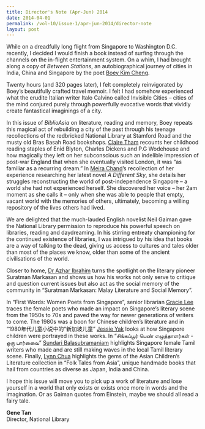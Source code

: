 ```yaml
---
title: Director's Note (Apr-Jun) 2014
date: 2014-04-01
permalink: /vol-10/issue-1/apr-jun-2014/director-note
layout: post
---
```

While on a dreadfully long flight from Singapore to Washington D.C. recently, I decided I would finish a book instead of surfing through the channels on the in-flight entertainment system. On a whim, I had brought along a copy of <i>Between Stations</i>, an autobiographical journey of cities in India, China and Singapore by the poet [Boey Kim Cheng](/vol-10/issue-1/apr-jun-2014/library-memory).

Twenty hours (and 320 pages later), I felt completely reinvigorated by Boey’s beautifully crafted travel memoir. I felt I had somehow experienced what the erudite Italian writer Italo Calvino called Invisible Cities – cities of the mind conjured purely through powerfully evocative words that vividly create fantastical imaginings of a city. 

In this issue of <i>BiblioAsia</i> on literature, reading and memory, Boey repeats this magical act of rebuilding a city of the past through his teenage recollections of the redbricked National Library at Stamford Road and the musty old Bras Basah Road bookshops. [Claire Tham](/vol-10/issue-1/apr-jun-2014/reading-memory) recounts her childhood reading staples of Enid Blyton, Charles Dickens and P.G Wodehouse and how magically they left on her subconscious such an indelible impression of post-war England that when she eventually visited London, it was “as familiar as a recurring dream.” In [Meira Chand](/vol-10/issue-1/apr-jun-2014/journey-memory)’s recollection of her experience researching her latest novel <i>A Different Sky</i>, she details her struggles reconstructing the world of post-independence Singapore – a world she had not experienced herself. She discovered her voice – her 2am moment as she calls it – only when she was able to people that empty, vacant world with the memories of others, ultimately, becoming a willing repository of the lives others had lived.

We are delighted that the much-lauded English novelist Neil Gaiman gave the National Library permission to reproduce his powerful speech on libraries, reading and daydreaming. In his stirring entreaty championing for the continued existence of libraries, I was intrigued by his idea that books are a way of talking to the dead, giving us access to cultures and tales older than most of the places we know, older than some of the ancient civilisations of the world.

Closer to home, [Dr Azhar Ibrahim]() turns the spotlight on the literary pioneer Suratman Markasan and shows us how his works not only serve to critique and question current issues but also act as the social memory of the community in “Suratman Markasan: Malay Literature and Social Memory”.

In “First Words: Women Poets from Singapore”, senior librarian [Gracie Lee](/vol-10/issue-1/apr-jun-2014/first-women-poets) traces the female poets who made an impact on Singapore’s literary scene from the 1950s to 70s and paved the way for newer generations of writers to come. The 1980s was a boon for Chinese children’s literature and in “1980年代儿童小说中的“新加坡儿童” [Jessie Yak](/vol-10/issue-1/apr-jun-2014/sg-children) looks at how Singapore children were portrayed in these works. In “சிங்கப்பூர் பெண் எழுத்தாளர்கள்  - ஒரு பார்வைை” [Sundari Balasubramaniam](/vol-10/issue-1/apr-jun-2014/tamil-article) highlights Singapore female Tamil writers who made and are still making waves in the local Tamil literary scene. Finally, [Lynn Chua](/vol-10/issue-1/apr-jun-2014/folk-tales) highlights the gems of the Asian Children’s Literature collection in “Folk Tales from Asia”, unique handmade books that hail from countries as diverse as Japan, India and China.

I hope this issue will move you to pick up a work of literature and lose yourself in a world that only exists or exists once more in words and the imagination. Or as Gaiman quotes from Einstein, maybe we should all read a fairy tale.

<b>Gene Tan</b><br>Director, National Library